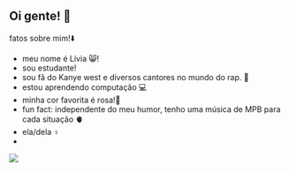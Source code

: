## Oi gente! 🫶

fatos sobre mim!⬇️

- meu nome é Lívia 😸!
- sou estudante! 
- sou fã do Kanye west e diversos cantores no mundo do rap. 🎵
- estou aprendendo computação 💻
- minha cor favorita é rosa!🩷
- fun fact: independente do meu humor, tenho uma música de MPB para cada situação 🫀
- ela/dela ♀️
-
![](https://media1.tenor.com/m/mjpEGmTMgNwAAAAd/sanrio-sanrio-characters.gif)
